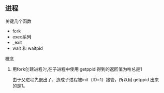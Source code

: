 ## 进程
关键几个函数
- fork
- exec系列
- _exit
- wait 和 waitpid

概念

1. 用fork创建进程时,在子进程中使用 getppid 得到的返回值为啥总是1
    
    由于父进程先退出了，造成子进程被init（ID=1）接管，所以用 getppid 出来的是1。


